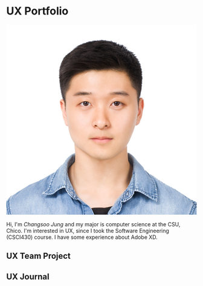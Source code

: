 # UX Portfolio
![alt text][myPhoto]

[myPhoto]: https://github.com/UsabilityEngineering/uxportfolio-cjung5/blob/master/assets/changsoo.jpg "Changsoo Jung"
Hi, I'm *Changsoo Jung* and my major is computer science at the CSU, Chico.
I'm interested in UX, since I took the Software Engineering (CSCI430) course. I have some experience about Adobe XD.

## UX Team Project


## UX Journal

